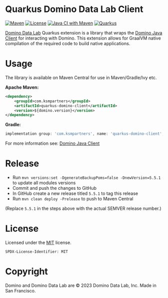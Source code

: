 # Quarkus Domino Data Lab Client

[![Maven](https://img.shields.io/maven-central/v/com.ksmpartners/quarkus-domino-client.svg?style=for-the-badge)](https://repo1.maven.org/maven2/com/ksmpartners/quarkus-domino-client/)
[![License](https://img.shields.io/github/license/ksmpartners/quarkus-domino-client?logo=mit&style=for-the-badge)](https://opensource.org/licenses/MIT)
[![Java CI with Maven](https://img.shields.io/github/actions/workflow/status/ksmpartners/quarkus-domino-client/build.yml?branch=main&logo=GitHub&style=for-the-badge)](https://github.com/ksmpartners/quarkus-domino-client/actions/workflows/build.yml)
[![Quarkus](https://img.shields.io/badge/quarkus-power-blue?logo=quarkus&style=for-the-badge)](https://github.com/quarkusio/quarkus)

[Domino Data Lab](https://www.dominodatalab.com/) Quarkus extension is a library that wraps the [Domino Java Client](https://github.com/ksmpartners/domino-java-client) for interacting with Domino.
This extension allows for GraalVM native compilation of the required code to build native applications.

# Usage

The library is available on Maven Central for use in Maven/Gradle/Ivy etc.

**Apache Maven:**
```xml
<dependency>
    <groupId>com.ksmpartners</groupId>
    <artifactId>quarkus-domino-client</artifactId>
    <version>${domino.version}</version>
</dependency>
```

**Gradle:**
```groovy
implementation group: 'com.ksmpartners', name: 'quarkus-domino-client', version: '${domino.version}'
```

For more information see: [Domino Java Client](https://github.com/ksmpartners/domino-java-client)

# Release

- Run `mvn versions:set -DgenerateBackupPoms=false -DnewVersion=5.5.1` to update all modules versions
- Commit and push the changes to GitHub
- In GitHub create a new release titled `5.5.1` to tag this release
- Run `mvn clean deploy -Prelease` to push to Maven Central

(Replace `5.5.1` in the steps above with the actual SEMVER release number.)

# License

Licensed under the [MIT](https://en.wikipedia.org/wiki/MIT_License) license.

`SPDX-License-Identifier: MIT`

# Copyright

Domino and Domino Data Lab are © 2023 Domino Data Lab, Inc. Made in San Francisco. 
